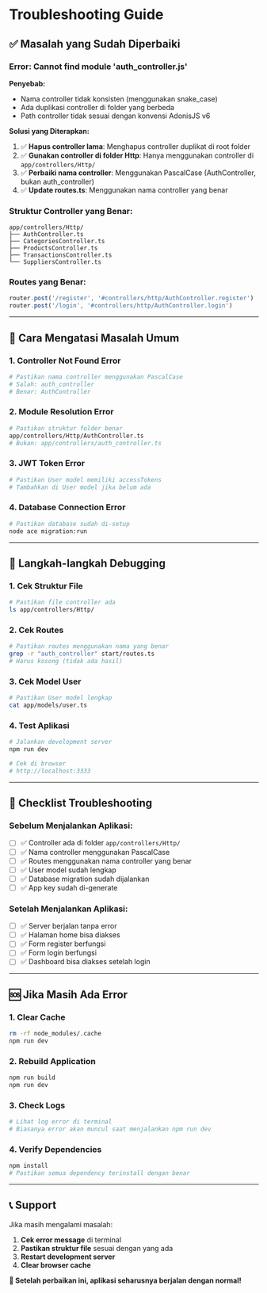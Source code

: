 # Troubleshooting Guide

## ✅ **Masalah yang Sudah Diperbaiki**

### **Error: Cannot find module 'auth_controller.js'**

**Penyebab:**
- Nama controller tidak konsisten (menggunakan snake_case)
- Ada duplikasi controller di folder yang berbeda
- Path controller tidak sesuai dengan konvensi AdonisJS v6

**Solusi yang Diterapkan:**
1. ✅ **Hapus controller lama**: Menghapus controller duplikat di root folder
2. ✅ **Gunakan controller di folder Http**: Hanya menggunakan controller di `app/controllers/Http/`
3. ✅ **Perbaiki nama controller**: Menggunakan PascalCase (AuthController, bukan auth_controller)
4. ✅ **Update routes.ts**: Menggunakan nama controller yang benar

### **Struktur Controller yang Benar:**
```
app/controllers/Http/
├── AuthController.ts
├── CategoriesController.ts
├── ProductsController.ts
├── TransactionsController.ts
└── SuppliersController.ts
```

### **Routes yang Benar:**
```typescript
router.post('/register', '#controllers/http/AuthController.register')
router.post('/login', '#controllers/http/AuthController.login')
```

---

## 🔧 **Cara Mengatasi Masalah Umum**

### **1. Controller Not Found Error**
```bash
# Pastikan nama controller menggunakan PascalCase
# Salah: auth_controller
# Benar: AuthController
```

### **2. Module Resolution Error**
```bash
# Pastikan struktur folder benar
app/controllers/Http/AuthController.ts
# Bukan: app/controllers/auth_controller.ts
```

### **3. JWT Token Error**
```bash
# Pastikan User model memiliki accessTokens
# Tambahkan di User model jika belum ada
```

### **4. Database Connection Error**
```bash
# Pastikan database sudah di-setup
node ace migration:run
```

---

## 🚀 **Langkah-langkah Debugging**

### **1. Cek Struktur File**
```bash
# Pastikan file controller ada
ls app/controllers/Http/
```

### **2. Cek Routes**
```bash
# Pastikan routes menggunakan nama yang benar
grep -r "auth_controller" start/routes.ts
# Harus kosong (tidak ada hasil)
```

### **3. Cek Model User**
```bash
# Pastikan User model lengkap
cat app/models/user.ts
```

### **4. Test Aplikasi**
```bash
# Jalankan development server
npm run dev

# Cek di browser
# http://localhost:3333
```

---

## 📝 **Checklist Troubleshooting**

### **Sebelum Menjalankan Aplikasi:**
- [ ] ✅ Controller ada di folder `app/controllers/Http/`
- [ ] ✅ Nama controller menggunakan PascalCase
- [ ] ✅ Routes menggunakan nama controller yang benar
- [ ] ✅ User model sudah lengkap
- [ ] ✅ Database migration sudah dijalankan
- [ ] ✅ App key sudah di-generate

### **Setelah Menjalankan Aplikasi:**
- [ ] ✅ Server berjalan tanpa error
- [ ] ✅ Halaman home bisa diakses
- [ ] ✅ Form register berfungsi
- [ ] ✅ Form login berfungsi
- [ ] ✅ Dashboard bisa diakses setelah login

---

## 🆘 **Jika Masih Ada Error**

### **1. Clear Cache**
```bash
rm -rf node_modules/.cache
npm run dev
```

### **2. Rebuild Application**
```bash
npm run build
npm run dev
```

### **3. Check Logs**
```bash
# Lihat log error di terminal
# Biasanya error akan muncul saat menjalankan npm run dev
```

### **4. Verify Dependencies**
```bash
npm install
# Pastikan semua dependency terinstall dengan benar
```

---

## 📞 **Support**

Jika masih mengalami masalah:
1. **Cek error message** di terminal
2. **Pastikan struktur file** sesuai dengan yang ada
3. **Restart development server**
4. **Clear browser cache**

**🎉 Setelah perbaikan ini, aplikasi seharusnya berjalan dengan normal!**
